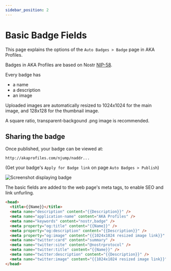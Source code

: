 ```yaml
---
sidebar_position: 2
---
```


# Basic Badge Fields

This page explains the options of the `Auto Badges > Badge` page in AKA Profiles.

Badges in AKA Profiles are based on Nostr [NIP-58](https://github.com/nostr-protocol/nips/blob/master/58.md).

Every badge has

- a name
- a description
- an image

Uploaded images are automatically resized to 1024x1024 for the main image, and 128x128 for the thumbnail image.

A square ratio, transparent-backgound .png image is recommended.

## Sharing the badge

Once published, your badge can be viewed at:

`http://akaprofiles.com/njump/naddr...`

(Get your badge's `Apply for Badge link` on page `Auto Badges > Publish`)

![Screenshot displaying badge](/img/viewbadge.png)

The basic fields are added to the web page's meta tags, to enable SEO and link unfurling.

```html
<head>
  <title>{{Name}}</title>
  <meta name="description" content="{{Description}}" />
  <meta name="application-name" content="AKA Profiles" />
  <meta name="keywords" content="nostr,badge" />
  <meta property="og:title" content="{{Name}}" />
  <meta property="og:description" content="{{Description}}" />
  <meta property="og:image" content="{{1024x1024 resized image link}}" />
  <meta name="twitter:card" content="summary" />
  <meta name="twitter:site" content="@nostrprotocol" />
  <meta name="twitter:title" content="{{Name}}" />
  <meta name="twitter:description" content="{{Description}}" />
  <meta name="twitter:image" content="{{1024x1024 resized image link}}" />
</head>
```

